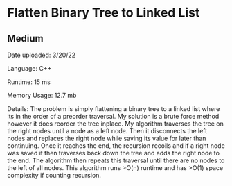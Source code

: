 
# Flatten Binary Tree to Linked List

## Medium

Date uploaded: 3/20/22

Language: C++

Runtime: 15 ms

Memory Usage: 12.7 mb

Details: The problem is simply flattening a binary tree to a linked list where its in the order of a preorder traversal. My solution is a brute force method however it does reorder the tree inplace. My algorithm traverses the tree on the right nodes until a node as a left node. Then it disconnects the left nodes and replaces the right node while saving its value for later than continuing. Once it reaches the end, the recursion recoils and if a right node was saved it then traverses back down the tree and adds the right node to the end. The algorithm then repeats this traversal until there are no nodes to the left of all nodes. This algorithm runs >O(n) runtime and has >O(1) space complexity if counting recursion.
